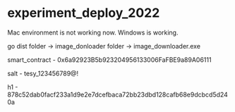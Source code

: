 # experiment_deploy_2022

Mac environment is not working now.
Windows is working. 

go
dist folder -> image_donloader folder -> image_downloader.exe 

smart_contract - 0x6a92923B5b923204956133006FaFBE9a89A06111

salt - tesy_123456789@!

h1 - 878c52dab0facf233a1d9e2e7dcefbaca72bb23dbd128cafb68e9dcbcd5d240a

